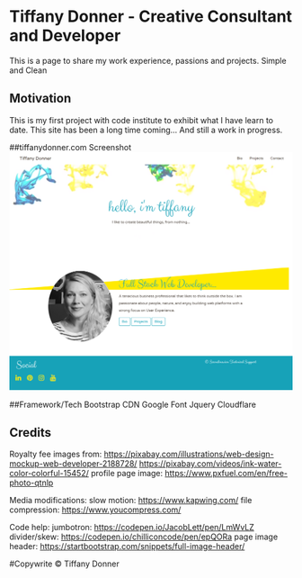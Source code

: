 # Tiffany Donner - Creative Consultant and Developer
This is a page to share my work experience, passions and projects. Simple and Clean

## Motivation
This is my first project with code institute to exhibit what I have learn to date. This site 
has been a long time coming... And still a work in progress.

##tiffanydonner.com Screenshot
![site image](/assets/images/screencapture-tiffanydonner-profilepage.png)

##Framework/Tech
Bootstrap CDN
Google Font
Jquery
Cloudflare

## Credits
Royalty fee images from:
https://pixabay.com/illustrations/web-design-mockup-web-developer-2188728/
https://pixabay.com/videos/ink-water-color-colorful-15452/
profile page image: https://www.pxfuel.com/en/free-photo-qtnlp

Media modifications:
slow motion: https://www.kapwing.com/
file compression: https://www.youcompress.com/

Code help:
jumbotron: https://codepen.io/JacobLett/pen/LmWvLZ
divider/skew: https://codepen.io/chilliconcode/pen/epQORa
page image header: https://startbootstrap.com/snippets/full-image-header/

#Copywrite
© Tiffany Donner